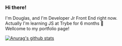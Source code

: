 ### Hi there! 

I'm Douglas, and I'm Developer Jr Front End right now.<br>
Actually I'm learning JS at Trybe for 6 months 👋<br>
Wellcome to my portfolio page!<br>

[![Anurag's github stats](https://github-readme-stats.vercel.app/api?username=douglaza)](https://github.com/anuraghazra/github-readme-stats)
<!--
**douglaza/douglaza** is a ✨ _special_ ✨ repository because its `README.md` (this file) appears on your GitHub profile.

Here are some ideas to get you started:

- 🔭 I’m currently working on ...
- 🌱 I’m currently learning Javascript, HTML, CSS 
- 👯 I’m looking to collaborate on ...
- 🤔 I’m looking for help with ...
- 💬 Ask me about ...
- 📫 How to reach me: ...
- 😄 Pronouns: ...
- ⚡ Fun fact: ...
-->
